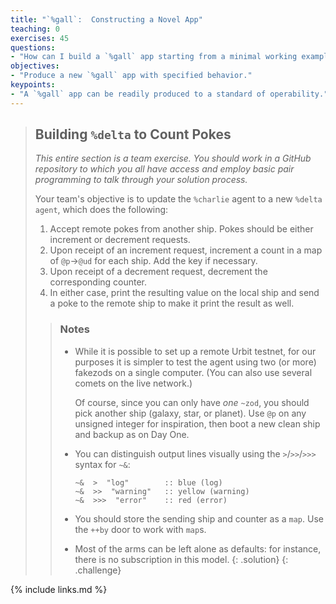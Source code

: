 ```yaml
---
title: "`%gall`:  Constructing a Novel App"
teaching: 0
exercises: 45
questions:
- "How can I build a `%gall` app starting from a minimal working example?"
objectives:
- "Produce a new `%gall` app with specified behavior."
keypoints:
- "A `%gall` app can be readily produced to a standard of operability."
---
```


> ##  Building `%delta` to Count Pokes
>
> _This entire section is a team exercise.  You should work in a GitHub repository to which you all have access and employ basic pair programming to talk through your solution process._
>
> Your team's objective is to update the `%charlie` agent to a new `%delta agent`, which does the following:
>
> 1. Accept remote pokes from another ship.  Pokes should be either increment or decrement requests.
> 2. Upon receipt of an increment request, increment a count in a map of `@p`→`@ud` for each ship.  Add the key if necessary.
> 3. Upon receipt of a decrement request, decrement the corresponding counter.
> 4. In either case, print the resulting value on the local ship and send a poke to the remote ship to make it print the result as well.
>
> > ### Notes
> >
> > - While it is possible to set up a remote Urbit testnet, for our purposes it is simpler to test the agent using two (or more) fakezods on a single computer.  (You can also use several comets on the live network.)
> >
> >     Of course, since you can only have _one_ `~zod`, you should pick another ship (galaxy, star, or planet).  Use `@p` on any unsigned integer for inspiration, then boot a new clean ship and backup as on Day One.
> >
> > - You can distinguish output lines visually using the `>`/`>>`/`>>>` syntax for `~&`:
> >
> >     ```
> >     ~&  >  "log"        :: blue (log)
> >     ~&  >>  "warning"   :: yellow (warning)
> >     ~&  >>>  "error"    :: red (error)
> >     ```
> >
> > - You should store the sending ship and counter as a `map`.  Use the `++by` door to work with `map`s.
> >
> > - Most of the arms can be left alone as defaults:  for instance, there is no subscription in this model.
> {: .solution}
{: .challenge}

{% include links.md %}
